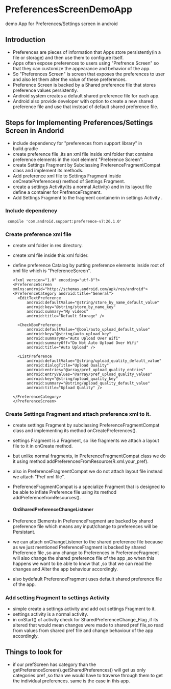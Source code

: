 # PreferencesScreenDemoApp
demo App for Preferences/Settings screen in android

## Introduction
- Preferences are pieces of information that Apps store persistently(in a file or storage) and then use them to configure itself. 
- Apps often expose preferences to users using "Prefrence Screen" so that they can customize the appearance and behavior of the app. 
- So "Preferences Screen" is screen that exposes the preferences to user and also let them alter the value of these preferences.
- Preference Screen is backed by a Shared preference file that stores preference values persistently.
- Android system creates a default shared preference file for each app.
- Android also provide developer with option to create a new shared preference file and use that instead of default shared preference file.

## Steps for Implementing Preferences/Settings Screen in Andorid
- include dependency for "preferences from support library" in build.gradle
- create preference file ,its an xml file inside xml folder that contains preference elements in the root element "Preference Screen".
- create Settings Fragment by Subclassing PreferenceFragmentCompat class and implement its methods.
- Add preference xml file to Settings Fragment inside onCreatePreferences() method of Settings Fragment.
- create a settings Activity(its a normal Activity) and in its layout file define a container for PrefrenceFragment.
- Add Settings Fragment to the fragment containerin in settings Activity .

### Include dependency
     compile 'com.android.support:preference-v7:26.1.0'

### Create preference xml file
- create xml folder in res directory.
- create xml file inside this xml folder.
- define preference Catalog by putting preference elements inside root of xml file which is "PreferenceScreen".
   
      <?xml version="1.0" encoding="utf-8"?>
      <PreferenceScreen xmlns:android="http://schemas.android.com/apk/res/android">
      <PreferenceCategory android:title="General">
        <EditTextPreference
            android:defaultValue="@string/store_by_name_default_value"
            android:key="@string/store_by_name_key"
            android:summary="My videos"
            android:title="Default Storage" />

        <CheckBoxPreference
            android:defaultValue="@bool/auto_upload_default_value"
            android:key="@string/auto_upload_key"
            android:summaryOn="Auto Upload Over Wifi"
            android:summaryOff="Do Not Auto Upload Over Wifi"
            android:title="Auto Upload" />

        <ListPreference
            android:defaultValue="@string/upload_quality_default_value"
            android:dialogTitle="Upload Quality"
            android:entries="@array/pref_upload_quality_entries"
            android:entryValues="@array/pref_upload_quality_values"
            android:key="@string/upload_quality_key"
            android:summary="@string/upload_quality_default_value"
            android:title="Upload Quality" />

      </PreferenceCategory>
      </PreferenceScreen>

### Create Settings Fragment and attach preference xml to it.

- create settings Fragment by subclassing PreferenceFragmentCompat class and implementing its method onCreatePreferences().
- settings Fragment is a Fragment, so like fragments we attach a layout file to it in onCreate method.
- but unlike normal fragments, in PreferenceFragmentCompat class we do it using method addPreferencesFromResource(R.xml.your_pref).
- also in PreferenceFragmentCompat we do not attach layout file instead we attach "Pref xml file".
- PreferenceFragmentCompat is a specialize Fragment that is designed to be able to inflate Preference file using its method 
  addPreferencefromResources().
  
  #### OnSharedPreferenceChangeListener  
- Preference Elements in PreferenceFragment are backed by shared preference file which means any input/change to preferences will
  be Persistant.
- we can attach onChangeListener to the shared preference file because as we just mentioned PreferenceFragment is backed by shared         Preference file ,so any change to Preferences in PreferenceFragment will also change the shared preference file of the app ,so when
  this happens we want to be able to know that ,so that we can read the changes and Alter the app behaviour accordingly.
- also bydefault PreferenceFragment uses default shared preference file of the app.

### Add setting Fragment to settings Activity
- simple create a settings activity and add out settings Fragment to it.
- settings activity is a normal activity.
- in onStart() of activity check for SharedPreferenceChange_Flag ,if its altered that would mean changes were made to shared pref
  file,so read from values from shared pref file and change behaviour of the app accordingly.

## Things to look for
- if our prefScreen has category than the getPreferenceScreen().getSharedPreferences() will get us only categories pref ,so than we     would   have to traverse through them to get the individual preferences. same is the case in this app.



